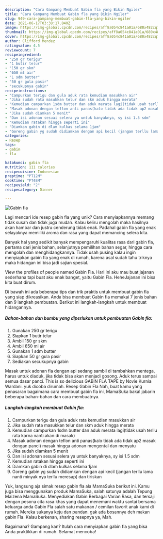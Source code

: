 ```yaml
---
description: "Cara Gampang Membuat Gabin fla yang Bikin Ngiler"
title: "Cara Gampang Membuat Gabin fla yang Bikin Ngiler"
slug: 949-cara-gampang-membuat-gabin-fla-yang-bikin-ngiler
date: 2021-06-17T03:38:17.840Z
image: https://img-global.cpcdn.com/recipes/aff8a054c841a01a/680x482cq70/gabin-fla-foto-resep-utama.jpg
thumbnail: https://img-global.cpcdn.com/recipes/aff8a054c841a01a/680x482cq70/gabin-fla-foto-resep-utama.jpg
cover: https://img-global.cpcdn.com/recipes/aff8a054c841a01a/680x482cq70/gabin-fla-foto-resep-utama.jpg
author: Clifford Mendez
ratingvalue: 4.5
reviewcount: 7
recipeingredient:
- "250 gr terigu"
- "1 butir telur"
- "150 gr skm"
- "650 ml air"
- "1 sdm butter"
- "50 gr gula pasir"
- "secukupnya gabin"
recipeinstructions:
- "Campurkan terigu dan gula aduk rata kemudian masukkan air"
- "Jika sudah rata masukkan telur dan skm aduk hingga merata"
- "Kemudian campurkan 1sdm butter dan aduk merata lagi(tidak usah terllu rata karna nanti akan di masak)"
- "Masak adonan dengan teflon anti panas(kalo tidak ada tidak ap2 masak dengan panci) masak hingga adonan mengental dan menyatu"
- "Jika sudah diamkan 5 menit"
- "Dan isi adonan sesuai selera ya untuk banyaknya, sy isi 1.5 sdm"
- "Kemudian ratakan hingga seperti ini"
- "Diamkan gabin di dlam kulkas selama 1jam"
- "Goreng gabin yg sudah didiamkan dengan api kecil (jangan terllu lama nanti minyak nya terllu meresap) dan tiriskan"
categories:
- Resep
tags:
- gabin
- fla

katakunci: gabin fla 
nutrition: 111 calories
recipecuisine: Indonesian
preptime: "PT12M"
cooktime: "PT48M"
recipeyield: "2"
recipecategory: Dinner

---
```



![Gabin fla](https://img-global.cpcdn.com/recipes/aff8a054c841a01a/680x482cq70/gabin-fla-foto-resep-utama.jpg)

Lagi mencari ide resep gabin fla yang unik? Cara menyiapkannya memang tidak susah dan tidak juga mudah. Kalau keliru mengolah maka hasilnya akan hambar dan justru cenderung tidak enak. Padahal gabin fla yang enak selayaknya memiliki aroma dan rasa yang dapat memancing selera kita.

Banyak hal yang sedikit banyak mempengaruhi kualitas rasa dari gabin fla, pertama dari jenis bahan, selanjutnya pemilihan bahan segar, hingga cara mengolah dan menghidangkannya. Tidak usah pusing kalau ingin menyiapkan gabin fla yang enak di rumah, karena asal sudah tahu triknya maka hidangan ini bisa jadi sajian spesial.

View the profiles of people named Gabin Fla. Hari ini aku mau buat jajanan sederhana tapi buat aku enak banget, yaitu Gabin Fla. HeheJajanan ini bisa kita buat dirum.


Di bawah ini ada beberapa tips dan trik praktis untuk membuat gabin fla yang siap dikreasikan. Anda bisa membuat Gabin fla memakai 7 jenis bahan dan 9 langkah pembuatan. Berikut ini langkah-langkah untuk membuat hidangannya.

<!--inarticleads1-->

##### Bahan-bahan dan bumbu yang diperlukan untuk pembuatan Gabin fla:

1. Gunakan 250 gr terigu
1. Siapkan 1 butir telur
1. Ambil 150 gr skm
1. Ambil 650 ml air
1. Gunakan 1 sdm butter
1. Siapkan 50 gr gula pasir
1. Sediakan secukupnya gabin


Masak untuk adonan fla dengan api sedang sambil di tambahkan mentega, harus untuk diaduk, jika tidak bisa akan menjadi gosong. Aduk terus sampai semua dasar panci. This is so delicious GABIN FLA TAPE by Novie Kurnia Wardani. yuk dicoba dirumah. Resep Gabin Fla Nah, buat kamu yang penasaran bagaimana cara membuat gabin fla ini, MamaSuka bakal jabarin beberapa bahan-bahan dan cara membuatnya. 

<!--inarticleads2-->

##### Langkah-langkah membuat Gabin fla:

1. Campurkan terigu dan gula aduk rata kemudian masukkan air
1. Jika sudah rata masukkan telur dan skm aduk hingga merata
1. Kemudian campurkan 1sdm butter dan aduk merata lagi(tidak usah terllu rata karna nanti akan di masak)
1. Masak adonan dengan teflon anti panas(kalo tidak ada tidak ap2 masak dengan panci) masak hingga adonan mengental dan menyatu
1. Jika sudah diamkan 5 menit
1. Dan isi adonan sesuai selera ya untuk banyaknya, sy isi 1.5 sdm
1. Kemudian ratakan hingga seperti ini
1. Diamkan gabin di dlam kulkas selama 1jam
1. Goreng gabin yg sudah didiamkan dengan api kecil (jangan terllu lama nanti minyak nya terllu meresap) dan tiriskan


Yuk, langsung aja simak resep gabin fla ala MamaSuka berikut ini. Kamu juga bisa menggunakan produk MamaSuka, salah satunya adalah Tepung Maizena MamaSuka. Menyediakan Gabin Berbagai Varian Rasa, dan tersaji dengan pesona cita rasa khas yang dapat menemani waktu santai bersama keluarga anda Gabin Fla salah satu makanan / cemilan favorit anak kami di rumah. Mereka sukanya keju dan pandan. gak ada bosannya deh makan gabin Fla. Kalau berkenan, sharing resepnya ya, Mah. 

Bagaimana? Gampang kan? Itulah cara menyiapkan gabin fla yang bisa Anda praktikkan di rumah. Selamat mencoba!
